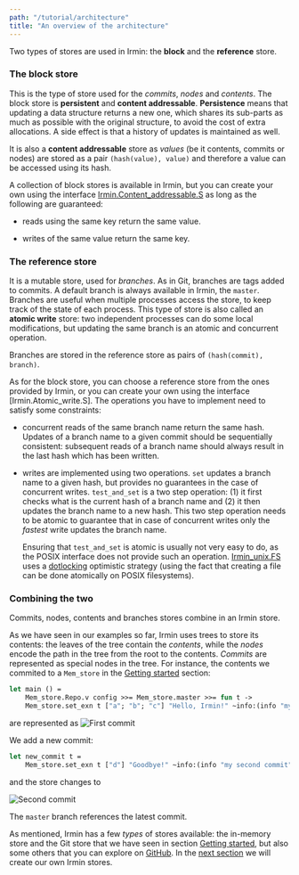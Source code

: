 ```yaml
---
path: "/tutorial/architecture"
title: "An overview of the architecture"
---
```


Two types of stores are used in Irmin: the **block** and the **reference**
store.

### The block store

This is the type of store used for the _commits_, _nodes_ and _contents_. The
block store is **persistent** and **content addressable**. **Persistence** means
that updating a data structure returns a new one, which shares its sub-parts as
much as possible with the original structure, to avoid the cost of extra
allocations. A side effect is that a history of updates is maintained as well.

It is also a **content addressable** store as _values_ (be it contents, commits
or nodes) are stored as a pair `(hash(value), value)` and therefore a value can
be accessed using its hash.

A collection of block stores is available in Irmin, but you can create your own
using the interface [Irmin.Content_addressable.S] as long as the following
are guaranteed:

- reads using the same key return the same value.

- writes of the same value return the same key.

### The reference store

It is a mutable store, used for _branches_. As in Git, branches are tags added
to commits. A default branch is always available in Irmin, the `master`.
Branches are useful when multiple processes access the store, to keep track of
the state of each process. This type of store is also called an **atomic write**
store: two independent processes can do some local modifications, but updating
the same branch is an atomic and concurrent operation.

Branches are stored in the reference store as pairs of `(hash(commit), branch)`.

As for the block store, you can choose a reference store from the ones provided
by Irmin, or you can create your own using the interface
[Irmin.Atomic_write.S]. The operations you have to implement need to satisfy
some constraints:

- concurrent reads of the same branch name return the same hash. Updates of a
  branch name to a given commit should be sequentially consistent: subsequent
  reads of a branch name should always result in the last hash which has been
  written.

- writes are implemented using two operations. `set` updates a branch name to a
  given hash, but provides no guarantees in the case of concurrent writes.
  `test_and_set` is a two step operation: (1) it first checks what is the
  current hash of a branch name and (2) it then updates the branch name to a new
  hash. This two step operation needs to be atomic to guarantee that in case of
  concurrent writes only the _fastest_ write updates the branch name.

  Ensuring that `test_and_set` is atomic is usually not very easy to do, as the
  POSIX interface does not provide such an operation. [Irmin_unix.FS] uses a
  [dotlocking] optimistic strategy (using the fact that creating a file can be
  done atomically on POSIX filesystems).

### Combining the two

Commits, nodes, contents and branches stores combine in an Irmin store.

As we have seen in our examples so far, Irmin uses trees to store its contents:
the leaves of the tree contain the _contents_, while the _nodes_ encode the path
in the tree from the root to the contents. _Commits_ are represented as special
nodes in the tree. For instance, the contents we commited to a `Mem_store` in
the [Getting started](/tutorial/getting-started) section:

```ocaml
let main () =
    Mem_store.Repo.v config >>= Mem_store.master >>= fun t ->
    Mem_store.set_exn t ["a"; "b"; "c"] "Hello, Irmin!" ~info:(info "my first commit")
```

are represented as ![First commit](images/first.png)

We add a new commit:

```ocaml
let new_commit t =
    Mem_store.set_exn t ["d"] "Goodbye!" ~info:(info "my second commit")
```

and the store changes to

![Second commit](images/second.png)

The `master` branch references the latest commit.

As mentioned, Irmin has a few _types_ of stores available: the in-memory store
and the Git store that we have seen in section
[Getting started](/tutorial/getting-started), but also some others that you can
explore on [GitHub][github]. In the [next section](/tutorial/backend) we will
create our own Irmin stores.

<!-- prettier-ignore-start -->
[github]: https://github.com/mirage/irmin/tree/master/src
[Irmin.Content_addressable.S]: https://mirage.github.io/irmin/irmin/Irmin/module-type-Content_addressable/module-type-S/index.html
[Irmin.ATOMIC_WRITE_STORE]: https://mirage.github.io/irmin/irmin/Irmin/module-type-Atomic_write/module-type-S/index.html
[dotlocking]: http://wiki.call-cc.org/eggref/4/dot-locking
[Irmin_unix.FS]: https://mirage.github.io/irmin/irmin-unix/Irmin_unix/FS/index.html

<!-- prettier-ignore-end -->
